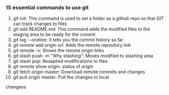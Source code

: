 
### 15 essential commands to use git

1. git init: This command is used to set a folder as a github repo so that GIT can track changes to files
2. git add README.md: This command adds the modified files to the staging area to be ready for the commit
3. git log --oneline: It tells you the commit history so far
4. git remote add origin url: Adds the remote repository link
5. git remote -v: Shows the remote origin links
7. git stash push -m "Why stashing": Moves modified to stashing area
8. git stash pop: Reaaplied modifications to files
10. git remote show origin: status of origin
11. git fetch origin master: Download remote commits and changes
12. git pull origin master: Pull the changes to local 

changess
